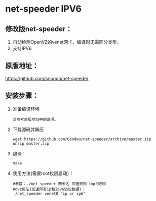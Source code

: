# net-speeder IPV6
## 修改版net-speeder：
1. 自动检测OpenVZ的venet网卡，编译时无需区分类型。
1. 支持IPV6

## 原版地址：
https://github.com/snooda/net-speeder


## 安装步骤：

1. 准备编译环境
    ```
    请参考原版地址中的说明。
    ```

1. 下载源码并解压
    ```shell
    wget https://github.com/Goodwu/net-speeder/archive/master.zip
    unzip master.zip
    ```

1. 编译：
    ```shell
    make
    ```

1. 使用方法(需要root权限启动）：
    ```shell
    #参数：./net_speeder 网卡名 加速规则（bpf规则）
    #ovz用法(加速所有ip和ipv6协议数据)：
    ./net_speeder venet0 "ip or ip6"
    ```
